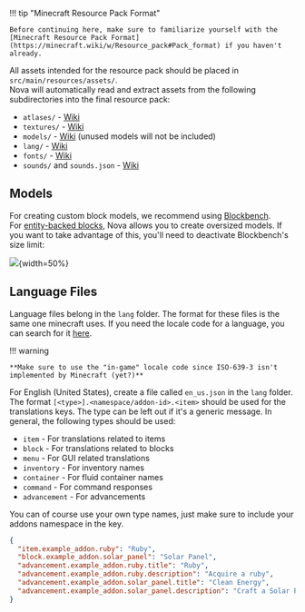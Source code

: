 !!! tip "Minecraft Resource Pack Format"

    Before continuing here, make sure to familiarize yourself with the
    [Minecraft Resource Pack Format](https://minecraft.wiki/w/Resource_pack#Pack_format) if you haven't already.

All assets intended for the resource pack should be placed in `src/main/resources/assets/`.  
Nova will automatically read and extract assets from the following subdirectories into the final resource pack:

- `atlases/` - [Wiki](https://minecraft.wiki/w/Resource_pack#Atlases)
- `textures/` - [Wiki](https://minecraft.wiki/w/Resource_pack#Textures)
- `models/` - [Wiki](https://minecraft.wiki/w/Resource_pack#Models) (unused models will not be included)
- `lang/` - [Wiki](https://minecraft.wiki/w/Resource_pack#Language)
- `fonts/` - [Wiki](https://minecraft.wiki/w/Resource_pack#Fonts)
- `sounds/` and `sounds.json` - [Wiki](https://minecraft.wiki/w/Resource_pack#Sounds)

## Models

For creating custom block models, we recommend using [Blockbench](https://blockbench.net/).  
For [entity-backed blocks](../blocks/creating-blocks.md#model-backing), Nova allows you to create oversized models.
If you want to take advantage of this, you'll need to deactivate Blockbench's size limit:

![](https://i.imgur.com/cbjOKZr.png){width=50%}

## Language Files

Language files belong in the `lang` folder.
The format for these files is the same one minecraft uses.
If you need the locale code for a language, you can search for it [here](https://minecraft.wiki/w/Language).

!!! warning

    **Make sure to use the "in-game" locale code since ISO-639-3 isn't implemented by Minecraft (yet?)**

For English (United States), create a file called ``en_us.json`` in the ``lang`` folder. The format ``[<type>].<namespace/addon-id>.<item>``
should be used for the translations keys. The type can be left out if it's a generic message. In general, the following
types should be used:

* ``item`` - For translations related to items
* ``block`` - For translations related to blocks
* ``menu`` - For GUI related translations
* ``inventory`` - For inventory names
* ``container`` - For fluid container names
* ``command`` - For command responses
* ``advancement`` - For advancements

You can of course use your own type names, just make sure to include your addons namespace in the key.

```json
{
  "item.example_addon.ruby": "Ruby",
  "block.example_addon.solar_panel": "Solar Panel",
  "advancement.example_addon.ruby.title": "Ruby",
  "advancement.example_addon.ruby.description": "Acquire a ruby",
  "advancement.example_addon.solar_panel.title": "Clean Energy",
  "advancement.example_addon.solar_panel.description": "Craft a Solar Panel"
}
```